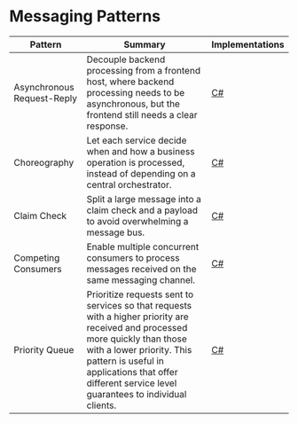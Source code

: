 # Messaging Patterns

| Pattern | Summary | Implementations |
| --- | --- | --- |
| Asynchronous Request-Reply | Decouple backend processing from a frontend host, where backend processing needs to be asynchronous, but the frontend still needs a clear response. | [C#](https://docs.microsoft.com/en-us/azure/architecture/patterns/async-request-reply#example) |
| Choreography | Let each service decide when and how a business operation is processed, instead of depending on a central orchestrator. | [C#](https://docs.microsoft.com/en-us/azure/architecture/patterns/choreography#example) |
| Claim Check | Split a large message into a claim check and a payload to avoid overwhelming a message bus. | [C#](https://docs.microsoft.com/en-us/azure/architecture/patterns/claim-check#examples) |
| Competing Consumers | Enable multiple concurrent consumers to process messages received on the same messaging channel. | [C#](https://docs.microsoft.com/en-us/azure/architecture/patterns/competing-consumers#example) |
| Priority Queue | Prioritize requests sent to services so that requests with a higher priority are received and processed more quickly than those with a lower priority. This pattern is useful in applications that offer different service level guarantees to individual clients. | [C#](https://docs.microsoft.com/en-us/azure/architecture/patterns/priority-queue#example) |
